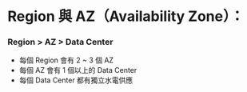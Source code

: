 # Region 與 AZ（Availability Zone）：

### Region &gt; AZ &gt; Data Center

* 每個 Region 會有 2 ~ 3 個 AZ
* 每個 AZ 會有 1 個以上的 Data Center
* 每個 Data Center 都有獨立水電供應



